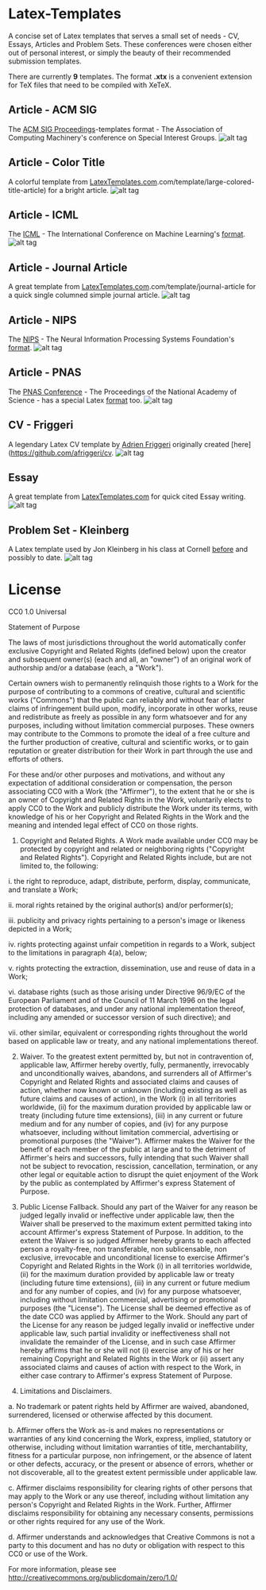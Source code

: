 Latex-Templates
===============

A concise set of Latex templates that serves a small set of needs - CV, Essays, Articles and Problem Sets.
These conferences were chosen either out of personal interest, or simply the beauty of their recommended submission templates. 

There are currently **9** templates.
The format **.xtx** is a convenient extension for TeX files that need to be compiled with XeTeX.

##  Article - ACM SIG
The [ACM SIG Proceedings](http://www.acm.org/sigs/publications/proceedings)-templates format - The Association of Computing Machinery's conference on Special Interest Groups.
![alt tag](https://raw.githubusercontent.com/deedydas/Latex-Templates/master/Previews/Article-ACMSIG.png)

## Article - Color Title
A colorful template from [LatexTemplates.com](http://www.latextemplates).com/template/large-colored-title-article) for a bright article.
![alt tag](https://raw.githubusercontent.com/deedydas/Latex-Templates/master/Previews/Article-ColorTitle.png)

## Article - ICML
The [ICML](http://icml.cc/) - The International Conference on Machine Learning's [format](http://icml.cc/2014/image/icml2014stylefiles.zip).
![alt tag](https://raw.githubusercontent.com/deedydas/Latex-Templates/master/Previews/Article-ICML12.png)

## Article - Journal Article
A great template from [LatexTemplates.com](http://www.latextemplates).com/template/journal-article for a quick single columned simple journal article.
![alt tag](https://raw.githubusercontent.com/deedydas/Latex-Templates/master/Previews/Article-JournalArticle.png)

## Article - NIPS
The [NIPS](http://nips.cc/) - The Neural Information Processing Systems Foundation's [format](http://nips.cc/Conferences/2013/PaperInformation/StyleFiles).
![alt tag](https://raw.githubusercontent.com/deedydas/Latex-Templates/master/Previews/Article-NIPS13.png)

## Article - PNAS
The [PNAS Conference](http://www.pnas.org/) - The Proceedings of the National Academy of Science - has a special Latex [format](http://www.pnas.org/site/authors/LaTex.xhtml) too.
![alt tag](https://raw.githubusercontent.com/deedydas/Latex-Templates/master/Previews/Article-PNAS.png)

## CV - Friggeri
A legendary Latex CV template by [Adrien Friggeri](http://friggeri.net/) originally created [here](https://github.com/afriggeri/cv.
![alt tag](https://raw.githubusercontent.com/deedydas/Latex-Templates/master/Previews/CV-Friggeri.png)

## Essay
A great template from [LatexTemplates.com](http://www.latextemplates.com/template/thin-sectioned-essay) for quick cited Essay writing.
![alt tag](https://raw.githubusercontent.com/deedydas/Latex-Templates/master/Previews/Essay.png)

## Problem Set - Kleinberg
A Latex template used by Jon Kleinberg in his class at Cornell [before](http://www.cs.cornell.edu/Courses/cs683/2001SP/) and possibly to date. 
![alt tag](https://raw.githubusercontent.com/deedydas/Latex-Templates/master/Previews/ProblemSet-Kleinberg.png)



License
===============

CC0 1.0 Universal

Statement of Purpose

The laws of most jurisdictions throughout the world automatically confer
exclusive Copyright and Related Rights (defined below) upon the creator and
subsequent owner(s) (each and all, an "owner") of an original work of
authorship and/or a database (each, a "Work").

Certain owners wish to permanently relinquish those rights to a Work for the
purpose of contributing to a commons of creative, cultural and scientific
works ("Commons") that the public can reliably and without fear of later
claims of infringement build upon, modify, incorporate in other works, reuse
and redistribute as freely as possible in any form whatsoever and for any
purposes, including without limitation commercial purposes. These owners may
contribute to the Commons to promote the ideal of a free culture and the
further production of creative, cultural and scientific works, or to gain
reputation or greater distribution for their Work in part through the use and
efforts of others.

For these and/or other purposes and motivations, and without any expectation
of additional consideration or compensation, the person associating CC0 with a
Work (the "Affirmer"), to the extent that he or she is an owner of Copyright
and Related Rights in the Work, voluntarily elects to apply CC0 to the Work
and publicly distribute the Work under its terms, with knowledge of his or her
Copyright and Related Rights in the Work and the meaning and intended legal
effect of CC0 on those rights.

1. Copyright and Related Rights. A Work made available under CC0 may be
protected by copyright and related or neighboring rights ("Copyright and
Related Rights"). Copyright and Related Rights include, but are not limited
to, the following:

  i. the right to reproduce, adapt, distribute, perform, display, communicate,
  and translate a Work;

  ii. moral rights retained by the original author(s) and/or performer(s);

  iii. publicity and privacy rights pertaining to a person's image or likeness
  depicted in a Work;

  iv. rights protecting against unfair competition in regards to a Work,
  subject to the limitations in paragraph 4(a), below;

  v. rights protecting the extraction, dissemination, use and reuse of data in
  a Work;

  vi. database rights (such as those arising under Directive 96/9/EC of the
  European Parliament and of the Council of 11 March 1996 on the legal
  protection of databases, and under any national implementation thereof,
  including any amended or successor version of such directive); and

  vii. other similar, equivalent or corresponding rights throughout the world
  based on applicable law or treaty, and any national implementations thereof.

2. Waiver. To the greatest extent permitted by, but not in contravention of,
applicable law, Affirmer hereby overtly, fully, permanently, irrevocably and
unconditionally waives, abandons, and surrenders all of Affirmer's Copyright
and Related Rights and associated claims and causes of action, whether now
known or unknown (including existing as well as future claims and causes of
action), in the Work (i) in all territories worldwide, (ii) for the maximum
duration provided by applicable law or treaty (including future time
extensions), (iii) in any current or future medium and for any number of
copies, and (iv) for any purpose whatsoever, including without limitation
commercial, advertising or promotional purposes (the "Waiver"). Affirmer makes
the Waiver for the benefit of each member of the public at large and to the
detriment of Affirmer's heirs and successors, fully intending that such Waiver
shall not be subject to revocation, rescission, cancellation, termination, or
any other legal or equitable action to disrupt the quiet enjoyment of the Work
by the public as contemplated by Affirmer's express Statement of Purpose.

3. Public License Fallback. Should any part of the Waiver for any reason be
judged legally invalid or ineffective under applicable law, then the Waiver
shall be preserved to the maximum extent permitted taking into account
Affirmer's express Statement of Purpose. In addition, to the extent the Waiver
is so judged Affirmer hereby grants to each affected person a royalty-free,
non transferable, non sublicensable, non exclusive, irrevocable and
unconditional license to exercise Affirmer's Copyright and Related Rights in
the Work (i) in all territories worldwide, (ii) for the maximum duration
provided by applicable law or treaty (including future time extensions), (iii)
in any current or future medium and for any number of copies, and (iv) for any
purpose whatsoever, including without limitation commercial, advertising or
promotional purposes (the "License"). The License shall be deemed effective as
of the date CC0 was applied by Affirmer to the Work. Should any part of the
License for any reason be judged legally invalid or ineffective under
applicable law, such partial invalidity or ineffectiveness shall not
invalidate the remainder of the License, and in such case Affirmer hereby
affirms that he or she will not (i) exercise any of his or her remaining
Copyright and Related Rights in the Work or (ii) assert any associated claims
and causes of action with respect to the Work, in either case contrary to
Affirmer's express Statement of Purpose.

4. Limitations and Disclaimers.

  a. No trademark or patent rights held by Affirmer are waived, abandoned,
  surrendered, licensed or otherwise affected by this document.

  b. Affirmer offers the Work as-is and makes no representations or warranties
  of any kind concerning the Work, express, implied, statutory or otherwise,
  including without limitation warranties of title, merchantability, fitness
  for a particular purpose, non infringement, or the absence of latent or
  other defects, accuracy, or the present or absence of errors, whether or not
  discoverable, all to the greatest extent permissible under applicable law.

  c. Affirmer disclaims responsibility for clearing rights of other persons
  that may apply to the Work or any use thereof, including without limitation
  any person's Copyright and Related Rights in the Work. Further, Affirmer
  disclaims responsibility for obtaining any necessary consents, permissions
  or other rights required for any use of the Work.

  d. Affirmer understands and acknowledges that Creative Commons is not a
  party to this document and has no duty or obligation with respect to this
  CC0 or use of the Work.

For more information, please see
<http://creativecommons.org/publicdomain/zero/1.0/>
